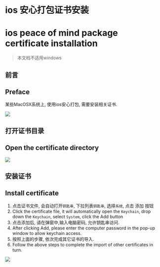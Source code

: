 # ios 安心打包证书安装
# ios peace of mind package certificate installation

<!--
keyword: 安心打包
keyword: Pack with peace of mind
-->

> 本文档不适用windows

## 前言
## Preface

某些MacOSX系统上, 使用ios安心打包, 需要安装相关证书.

![](https://hx.dcloud.net.cn/static/snapshots/tutorial/ios-safe-pack-1.png)


## 打开证书目录
## Open the certificate directory

![](https://hx.dcloud.net.cn/static/snapshots/tutorial/ios-safe-pack-2.png)

## 安装证书
## Install certificate

1. 点击证书文件,  会自动打开`钥匙串`, 下拉列表`钥匙串`, 选择`系统`, 点击 添加 按钮
1. Click the certificate file, it will automatically open the `Keychain`, drop down the `Keychain`, select `System`, click the Add button
2. 点击添加后, 请在弹窗中,输入电脑密码, 允许钥匙串访问.
2. After clicking Add, please enter the computer password in the pop-up window to allow keychain access.
3. 按照上面的步骤, 依次完成其它证书的导入.
3. Follow the above steps to complete the import of other certificates in turn.
 
![](https://hx.dcloud.net.cn/static/snapshots/tutorial/ios-safe-pack-3.png)
